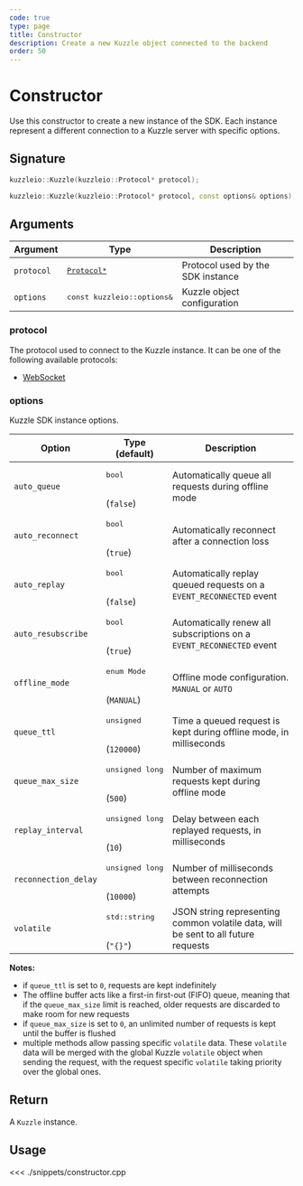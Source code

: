 ```yaml
---
code: true
type: page
title: Constructor
description: Create a new Kuzzle object connected to the backend
order: 50
---
```


# Constructor

Use this constructor to create a new instance of the SDK.
Each instance represent a different connection to a Kuzzle server with specific options.

## Signature

```cpp
kuzzleio::Kuzzle(kuzzleio::Protocol* protocol);

kuzzleio::Kuzzle(kuzzleio::Protocol* protocol, const options& options);
```

## Arguments

| Argument   | Type                                                                   | Description                       |
| ---------- | ---------------------------------------------------------------------- | --------------------------------- |
| `protocol` | <pre><a href=/sdk/cpp/1/virtual-classes/protocol/>Protocol\*</a></pre> | Protocol used by the SDK instance |
| `options`  | <pre>const kuzzleio::options\&</pre>                                   | Kuzzle object configuration       |

### protocol

The protocol used to connect to the Kuzzle instance.
It can be one of the following available protocols:

- [WebSocket](/sdk/cpp/1/protocols/websocket)

### options

Kuzzle SDK instance options.

| Option               | Type<br/>(default)                     | Description                                                                        |
| -------------------- | -------------------------------------- | ---------------------------------------------------------------------------------- |
| `auto_queue`         | <pre>bool</pre><br/>(`false`)          | Automatically queue all requests during offline mode                               |
| `auto_reconnect`     | <pre>bool</pre><br/>(`true`)           | Automatically reconnect after a connection loss                                    |
| `auto_replay`        | <pre>bool</pre><br/>(`false`)          | Automatically replay queued requests on a `EVENT_RECONNECTED` event                |
| `auto_resubscribe`   | <pre>bool</pre><br/>(`true`)           | Automatically renew all subscriptions on a `EVENT_RECONNECTED` event               |
| `offline_mode`       | <pre>enum Mode</pre><br/>(`MANUAL`)    | Offline mode configuration. `MANUAL` or `AUTO`                                     |
| `queue_ttl`          | <pre>unsigned</pre><br/>(`120000`)     | Time a queued request is kept during offline mode, in milliseconds                 |
| `queue_max_size`     | <pre>unsigned long</pre><br/>(`500`)   | Number of maximum requests kept during offline mode                                |
| `replay_interval`    | <pre>unsigned long</pre><br/>(`10`)    | Delay between each replayed requests, in milliseconds                              |
| `reconnection_delay` | <pre>unsigned long</pre><br/>(`10000`) | Number of milliseconds between reconnection attempts                               |
| `volatile`           | <pre>std::string</pre><br/>(`"{}"`)    | JSON string representing common volatile data, will be sent to all future requests |

**Notes:**

- if `queue_ttl` is set to `0`, requests are kept indefinitely
- The offline buffer acts like a first-in first-out (FIFO) queue, meaning that if the `queue_max_size` limit is reached, older requests are discarded to make room for new requests
- if `queue_max_size` is set to `0`, an unlimited number of requests is kept until the buffer is flushed
- multiple methods allow passing specific `volatile` data. These `volatile` data will be merged with the global Kuzzle `volatile` object when sending the request, with the request specific `volatile` taking priority over the global ones.

## Return

A `Kuzzle` instance.

## Usage

<<< ./snippets/constructor.cpp
